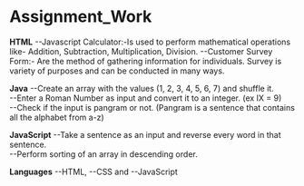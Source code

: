 # Assignment_Work

**HTML**
--Javascript Calculator:-Is used to perform mathematical operations like- Addition, Subtraction, Multiplication, Division.
--Customer Survey Form:- Are the method of gathering information for individuals. Survey is variety of purposes and can be conducted in many ways.

**Java**
--Create an array with the values (1, 2, 3, 4, 5, 6, 7) and shuffle it.  
--Enter a Roman Number as input and convert it to an integer. (ex IX = 9)  
--Check if the input is pangram or not. (Pangram is a sentence that contains all the alphabet from a-z)

**JavaScript**
--Take a sentence as an input and reverse every word in that sentence.   
--Perform sorting of an array in descending order. 

**Languages**
--HTML, 
--CSS and 
--JavaScript
